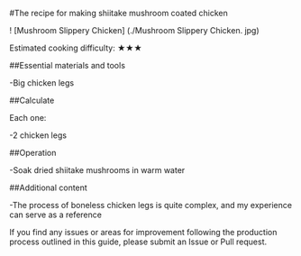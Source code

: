 #The recipe for making shiitake mushroom coated chicken

! [Mushroom Slippery Chicken] (./Mushroom Slippery Chicken. jpg)

Estimated cooking difficulty: ★★★

##Essential materials and tools

-Big chicken legs

##Calculate

Each one:

-2 chicken legs

##Operation

-Soak dried shiitake mushrooms in warm water

##Additional content

-The process of boneless chicken legs is quite complex, and my experience can serve as a reference

If you find any issues or areas for improvement following the production process outlined in this guide, please submit an Issue or Pull request.